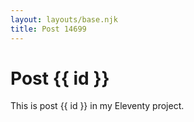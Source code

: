```yaml
---
layout: layouts/base.njk
title: Post 14699
---
```


# Post {{ id }}

This is post {{ id }} in my Eleventy project.
